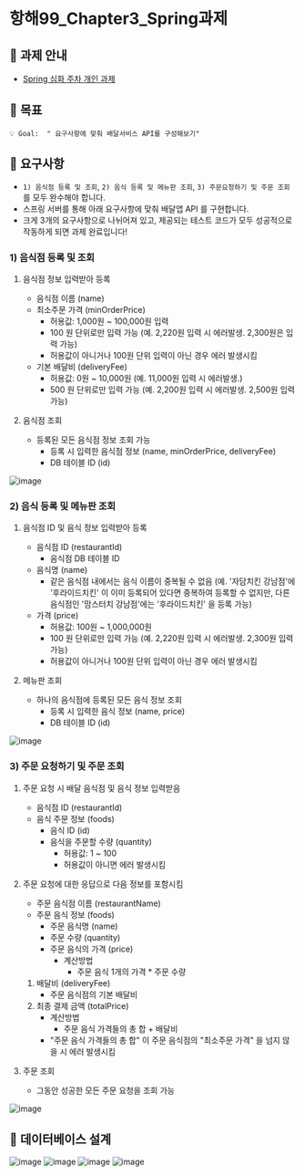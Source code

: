# 항해99_Chapter3_Spring과제
## 📌 과제 안내
- [Spring 심화 주차 개인 과제](https://www.notion.so/Spring-0ec78304350e40bc915b05f09eedc394)

## 📌 목표
```
💡 Goal:  " 요구사항에 맞춰 배달서비스 API를 구성해보기"
```

## 📌 요구사항
- `1) 음식점 등록 및 조회`,  `2) 음식 등록 및 메뉴판 조회`, `3) 주문요청하기 및 주문 조회`를 모두 완수해야 합니다.
- 스프링 서버를 통해  아래 요구사항에 맞춰 배달앱 API 를 구현합니다.
- 크게 3개의 요구사항으로 나뉘어져 있고, 제공되는 테스트 코드가 모두 성공적으로 작동하게 되면 과제 완료입니다!

### 1) 음식점 등록 및 조회
1. 음식점 정보 입력받아 등록
    - 음식점 이름 (name)
    - 최소주문 가격 (minOrderPrice)
        - 허용값: 1,000원 ~ 100,000원 입력
        - 100 원 단위로만 입력 가능 (예. 2,220원 입력 시 에러발생. 2,300원은 입력 가능)
        - 허용값이 아니거나 100원 단위 입력이 아닌 경우 에러 발생시킴
    - 기본 배달비 (deliveryFee)
        - 허용값: 0원 ~ 10,000원 (예. 11,000원 입력 시 에러발생.)
        - 500 원 단위로만 입력 가능 (예. 2,200원 입력 시 에러발생. 2,500원 입력 가능)
        
2. 음식점 조회
    - 등록된 모든 음식점 정보 조회 가능
        - 등록 시 입력한 음식점 정보 (name, minOrderPrice, deliveryFee)
        - DB 테이블 ID (id)
        
![image](https://user-images.githubusercontent.com/50862493/179973273-99e9b8ff-68f1-44fc-a575-e19fc85c639f.png)

### 2) 음식 등록 및 메뉴판 조회
1. 음식점 ID 및 음식 정보 입력받아 등록
    - 음식점 ID (restaurantId)
        - 음식점 DB 테이블 ID
    - 음식명 (name)
        - 같은 음식점 내에서는 음식 이름이 중복될 수 없음 (예. '자담치킨 강남점'에 '후라이드치킨' 이 이미 등록되어 있다면 중복하여 등록할 수 없지만, 다른 음식점인 '맘스터치 강남점'에는 '후라이드치킨' 을 등록 가능)
    - 가격 (price)
        - 허용값: 100원 ~ 1,000,000원
        - 100 원 단위로만 입력 가능 (예. 2,220원 입력 시 에러발생. 2,300원 입력 가능)
        - 허용값이 아니거나 100원 단위 입력이 아닌 경우 에러 발생시킴
        
2. 메뉴판 조회
    - 하나의 음식점에 등록된 모든 음식 정보 조회
        - 등록 시 입력한 음식 정보 (name, price)
        - DB 테이블 ID (id)
        
![image](https://user-images.githubusercontent.com/50862493/179974157-91a2658d-e2a8-4b0a-8c5c-744489d6b044.png)

### 3) 주문 요청하기 및 주문 조회
1. 주문 요청 시 배달 음식점 및 음식 정보 입력받음
    - 음식점 ID (restaurantId)
    - 음식 주문 정보 (foods)
        - 음식 ID (id)
        - 음식을 주문할 수량 (quantity)
            - 허용값: 1 ~ 100
            - 허용값이 아니면 에러 발생시킴
            
2. 주문 요청에 대한 응답으로 다음 정보를 포함시킴 
    - 주문 음식점 이름 (restaurantName)
    - 주문 음식 정보 (foods)
        - 주문 음식명 (name)
        - 주문 수량 (quantity)
        - 주문 음식의 가격 (price)
            - 계산방법
                - 주문 음식 1개의 가격 * 주문 수량
    1. 배달비 (deliveryFee)
        - 주문 음식점의 기본 배달비
    2. 최종 결제 금액 (totalPrice)
        - 계산방법
            - 주문 음식 가격들의 총 합 + 배달비
        - "주문 음식 가격들의 총 합" 이 주문 음식점의 "최소주문 가격" 을 넘지 않을 시 에러 발생시킴
        
3. 주문 조회
    - 그동안 성공한 모든 주문 요청을 조회 가능
    
![image](https://user-images.githubusercontent.com/50862493/179974378-a89f982c-2f77-45f4-877d-63c1f7bb750a.png)

## 📌 데이터베이스 설계
![image](https://user-images.githubusercontent.com/50862493/179980065-98e804b9-4210-4e8f-a613-f3a7072b8650.png)
![image](https://user-images.githubusercontent.com/50862493/179980152-1db24319-8fc8-48db-a684-c9071621bbf1.png)
![image](https://user-images.githubusercontent.com/50862493/179980223-49c011be-0eea-4367-af93-a271c5fc7b4d.png)
![image](https://user-images.githubusercontent.com/50862493/179980289-afd38119-41b0-422b-a55d-a54c27d06453.png)


